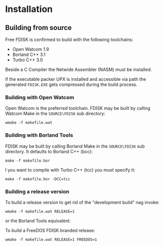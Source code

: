 # Installation

## Building from source
Free FDISK is confirmed to build with the following toolchains:

 - Open Watcom 1.9
 - Borland C++ 3.1
 - Turbo C++ 3.0

Beside a C Compiler the Netwide Assembler (NASM) must be installed.

If the executable packer UPX is installed and accessible via path the
generated `FDISK.EXE` gets compressed during the build process.

### Building with Open Watcom
Open Watcom is the preferred toolchain. FDISK may be built by calling
Watcom Make in the `SOURCE\FDISK` sub directory:
```
wmake -f makefile.wat
```

### Building with Borland Tools
FDISK may be built by calling Borland Make in the `SOURCE\FDISK` sub
directory. It defaults to Borland C++ (bcc):
```
make -f makefile.bor
```

I you want to compile with Turbo C++ (tcc) you must specify it:
```
make -f makefile.bor -DCC=tcc
```

### Building a release version
To build a release version to get rid of the "development build" nag invoke:
```
wmake -f makefile.wat RELEASE=1
```
or the Borland Tools equivalent.

To build a FreeDOS FDISK branded release:
```
wmake -f makefile.wat RELEASE=1 FREEDOS=1
```
